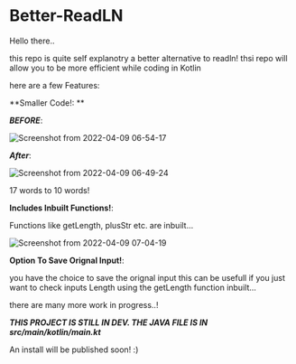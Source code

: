 # Better-ReadLN

Hello there..

this repo is quite self explanotry a better alternative to readln!
thsi repo will allow you to be more efficient while coding in Kotlin

here are a few Features:

**Smaller Code!: **

***BEFORE***:

![Screenshot from 2022-04-09 06-54-17](https://user-images.githubusercontent.com/86614978/162563377-ae35c178-689a-4be6-864c-a8831783874c.png)


***After***:

![Screenshot from 2022-04-09 06-49-24](https://user-images.githubusercontent.com/86614978/162563386-247c3690-8c5c-45dc-bf3d-53ecc6805388.png)

17 words to 10 words!

**Includes Inbuilt Functions!**:

Functions like getLength, plusStr etc. are inbuilt...

![Screenshot from 2022-04-09 07-04-19](https://user-images.githubusercontent.com/86614978/162563819-c64c2487-e477-49ef-88d1-a192cb1dd65c.png)

**Option To Save Orignal Input!**:

you have the choice to save the orignal input this can be usefull if you just want to check inputs Length using the getLength function inbuilt...


there are many more work in progress..!

***THIS PROJECT IS STILL IN DEV. THE JAVA FILE IS IN src/main/kotlin/main.kt***

An install will be published soon! :)
